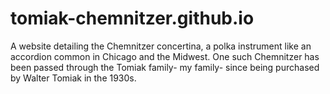 # tomiak-chemnitzer.github.io
A website detailing the Chemnitzer concertina, a polka instrument like an accordion common in Chicago and the Midwest.  One such Chemnitzer has been passed through the Tomiak family- my family- since being purchased by Walter Tomiak in the 1930s.
